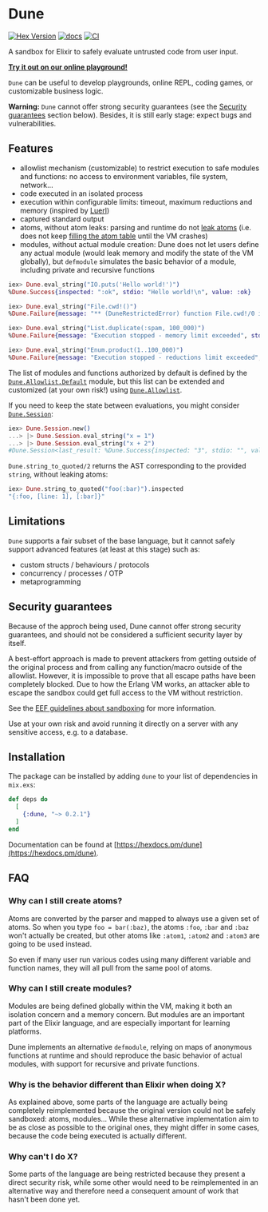 # Dune

[![Hex Version](https://img.shields.io/hexpm/v/dune.svg)](https://hex.pm/packages/dune)
[![docs](https://img.shields.io/badge/docs-hexpm-blue.svg)](https://hexdocs.pm/dune/)
[![CI](https://github.com/functional-rewire/dune/workflows/CI/badge.svg)](https://github.com/functional-rewire/dune/actions?query=workflow%3ACI)

A sandbox for Elixir to safely evaluate untrusted code from user input.

[**Try it out on our online playground!**](https://playground.functional-rewire.com/)

`Dune` can be useful to develop playgrounds, online REPL, coding games, or
customizable business logic.

**Warning:** `Dune` cannot offer strong security guarantees (see the
[Security guarantees](#security-guarantees) section below). Besides, it is still
early stage: expect bugs and vulnerabilities.

## Features

- allowlist mechanism (customizable) to restrict execution to safe modules and
  functions: no access to environment variables, file system, network...
- code executed in an isolated process
- execution within configurable limits: timeout, maximum reductions and memory
  (inspired by [Luerl](https://github.com/rvirding/luerl))
- captured standard output
- atoms, without atom leaks: parsing and runtime do not
  [leak atoms](https://hexdocs.pm/elixir/String.html#to_atom/1) (i.e. does not
  keep
  [filling the atom table](https://learnyousomeerlang.com/starting-out-for-real#atoms)
  until the VM crashes)
- modules, without actual module creation: Dune does not let users define any
  actual module (would leak memory and modify the state of the VM globally), but
  `defmodule` simulates the basic behavior of a module, including private and
  recursive functions

```elixir
iex> Dune.eval_string("IO.puts('Hello world!')")
%Dune.Success{inspected: ":ok", stdio: "Hello world!\n", value: :ok}

iex> Dune.eval_string("File.cwd!()")
%Dune.Failure{message: "** (DuneRestrictedError) function File.cwd!/0 is restricted", type: :restricted}

iex> Dune.eval_string("List.duplicate(:spam, 100_000)")
%Dune.Failure{message: "Execution stopped - memory limit exceeded", stdio: "", type: :memory}

iex> Dune.eval_string("Enum.product(1..100_000)")
%Dune.Failure{message: "Execution stopped - reductions limit exceeded", stdio: "", type: :reductions}
```

The list of modules and functions authorized by default is defined by the
[`Dune.Allowlist.Default`](https://hexdocs.pm/dune/Dune.Allowlist.Default.html#module-allowed-modules-functions)
module, but this list can be extended and customized (at your own risk!) using
[`Dune.Allowlist`](https://hexdocs.pm/dune/Dune.Allowlist.html).

If you need to keep the state between evaluations, you might consider
[`Dune.Session`](https://hexdocs.pm/dune/Dune.Session.html):

```elixir
iex> Dune.Session.new()
...> |> Dune.Session.eval_string("x = 1")
...> |> Dune.Session.eval_string("x + 2")
#Dune.Session<last_result: %Dune.Success{inspected: "3", stdio: "", value: 3}, ...>
```

`Dune.string_to_quoted/2` returns the AST corresponding to the provided `string`, without leaking atoms:

```elixir
iex> Dune.string_to_quoted("foo(:bar)").inspected
"{:foo, [line: 1], [:bar]}"
```

## Limitations

`Dune` supports a fair subset of the base language, but it cannot safely support
advanced features (at least at this stage) such as:

- custom structs / behaviours / protocols
- concurrency / processes / OTP
- metaprogramming

## Security guarantees

Because of the approch being used, Dune cannot offer strong security guarantees,
and should not be considered a sufficient security layer by itself.

A best-effort approach is made to prevent attackers from getting outside of the
original process and from calling any function/macro outside of the allowlist.
However, it is impossible to prove that all escape paths have been completely
blocked. Due to how the Erlang VM works, an attacker able to escape the sandbox
could get full access to the VM without restriction.

See the
[EEF guidelines about sandboxing](https://erlef.github.io/security-wg/secure_coding_and_deployment_hardening/sandboxing)
for more information.

Use at your own risk and avoid running it directly on a server with any
sensitive access, e.g. to a database.

## Installation

The package can be installed by adding `dune` to your list of dependencies in
`mix.exs`:

```elixir
def deps do
  [
    {:dune, "~> 0.2.1"}
  ]
end
```

Documentation can be found at
[https://hexdocs.pm/dune](https://hexdocs.pm/dune).

## FAQ

### Why can I still create atoms?

Atoms are converted by the parser and mapped to always use a given set of atoms.
So when you type `foo = bar(:baz)`, the atoms `:foo`, `:bar` and `:baz` won't
actually be created, but other atoms like `:atom1`, `:atom2` and `:atom3` are
going to be used instead.

So even if many user run various codes using many different variable and
function names, they will all pull from the same pool of atoms.

### Why can I still create modules?

Modules are being defined globally within the VM, making it both an isolation
concern and a memory concern. But modules are an important part of the Elixir
language, and are especially important for learning platforms.

Dune implements an alternative `defmodule`, relying on maps of anonymous
functions at runtime and should reproduce the basic behavior of actual modules,
with support for recursive and private functions.

### Why is the behavior different than Elixir when doing X?

As explained above, some parts of the language are actually being completely
reimplemented because the original version could not be safely sandboxed: atoms,
modules... While these alternative implementation aim to be as close as possible
to the original ones, they might differ in some cases, because the code being
executed is actually different.

### Why can't I do X?

Some parts of the language are being restricted because they present a direct
security risk, while some other would need to be reimplemented in an alternative
way and therefore need a consequent amount of work that hasn't been done yet.
